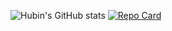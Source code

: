 ![Hubin's GitHub stats](https://github-readme-stats.vercel.app/api?username=530051970&show_icons=true&theme=ambient_gradient)
[![Repo Card](https://github-readme-stats.vercel.app/api/pin/?username=530051970&repo=zenith-cloudkit&theme=dark)](https://github.com/530051970/zenith-cloudkit)

<!--
**530051970/530051970** is a ✨ _special_ ✨ repository because its `README.md` (this file) appears on your GitHub profile.

Here are some ideas to get you started:

- 🔭 I’m currently working on ...
- 🌱 I’m currently learning ...
- 👯 I’m looking to collaborate on ...
- 🤔 I’m looking for help with ...
- 💬 Ask me about ...
- 📫 How to reach me: ...
- 😄 Pronouns: ...
- ⚡ Fun fact: ...
-->
